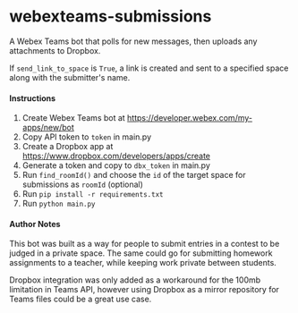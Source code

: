 # webexteams-submissions

A Webex Teams bot that polls for new messages, then uploads any attachments to Dropbox.

If `send_link_to_space` is `True`, a link is created and sent to a specified space along with the submitter's name. 



#### Instructions

1. Create Webex Teams bot at https://developer.webex.com/my-apps/new/bot
2. Copy API token to `token` in main.py
3. Create a Dropbox app at https://www.dropbox.com/developers/apps/create
4. Generate a token and copy to `dbx_token` in main.py
5. Run `find_roomId()` and choose the `id` of the target space for submissions as `roomId` (optional)
5. Run `pip install -r requirements.txt`
6. Run `python main.py`

#### Author Notes

This bot was built as a way for people to submit entries in a contest to be judged in a private space. 
The same could go for submitting homework assignments to a teacher, while keeping work private between students. 

Dropbox integration was only added as a workaround for the 100mb limitation in Teams API, however using Dropbox as a mirror repository for Teams files could be a great use case. 